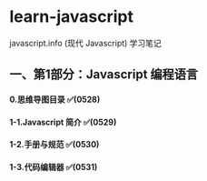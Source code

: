 # learn-javascript
javascript.info (现代 Javascript) 学习笔记

## 一、第1部分：Javascript 编程语言
#### 0.思维导图目录 ✅(0528)
#### 1-1.Javascript 简介 ✅(0529)
#### 1-2.手册与规范 ✅(0530)
#### 1-3.代码编辑器 ✅(0531)